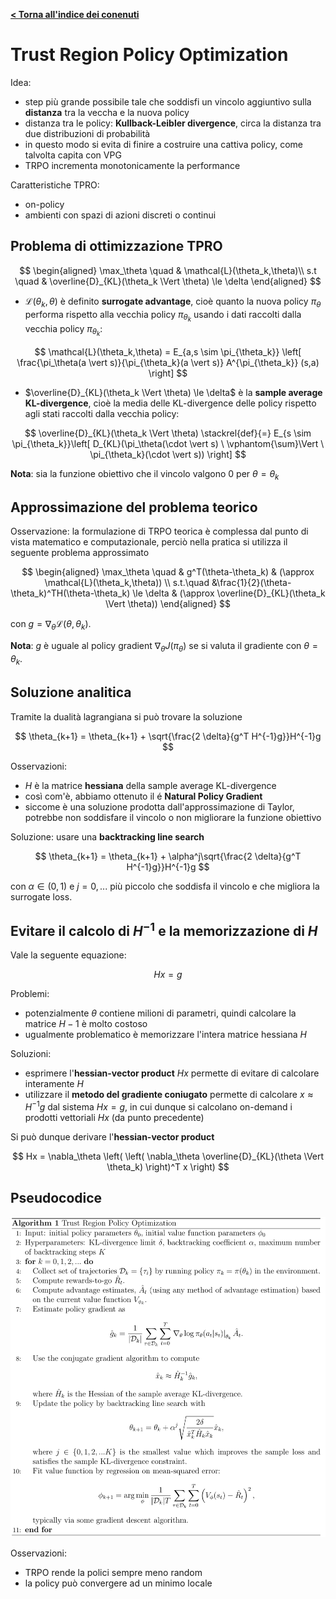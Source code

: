 **[< Torna all'indice dei conenuti](../index.md)**

# Trust Region Policy Optimization

Idea:

- step più grande possibile tale che soddisfi un vincolo aggiuntivo sulla **distanza** tra la veccha e la nuova policy
- distanza tra le policy: **Kullback-Leibler divergence**, circa la distanza tra due distribuzioni di probabilità
- in questo modo si evita di finire a costruire una cattiva policy, come talvolta capita con VPG
- TRPO incrementa monotonicamente la performance

Caratteristiche TPRO:

- on-policy
- ambienti con spazi di azioni discreti o continui

## Problema di ottimizzazione TPRO

$$
\begin{aligned}
\max_\theta \quad & \mathcal{L}(\theta_k,\theta)\\
s.t \quad & \overline{D}_{KL}(\theta_k \Vert \theta) \le \delta
\end{aligned}
$$

- $\mathcal{L}(\theta_k,\theta)$ è definito **surrogate advantage**, cioè quanto la nuova policy $\pi_\theta$ performa rispetto alla vecchia policy $\pi_{\theta_k}$ usando i dati raccolti dalla vecchia policy $\pi_{\theta_k}$:

$$
\mathcal{L}(\theta_k,\theta) = E_{a,s \sim \pi_{\theta_k}} \left[ \frac{\pi_\theta(a \vert s)}{\pi_{\theta_k}(a \vert s)} A^{\pi_{\theta_k}} (s,a)  \right]
$$

- $\overline{D}_{KL}(\theta_k \Vert \theta) \le \delta$ è la **sample average KL-divergence**, cioè la media delle KL-divergence delle policy rispetto agli stati raccolti dalla vecchia policy:

$$
\overline{D}_{KL}(\theta_k \Vert \theta) \stackrel{def}{=} E_{s \sim \pi_{\theta_k}}\left[ D_{KL}(\pi_\theta(\cdot \vert s) \ \vphantom{\sum}\Vert \ \pi_{\theta_k}(\cdot \vert s)) \right]
$$

**Nota**: sia la funzione obiettivo che il vincolo valgono $0$ per $\theta=\theta_k$

## Approssimazione del problema teorico

Osservazione: la formulazione di TRPO teorica è complessa dal punto di vista matematico e computazionale, perciò nella pratica si utilizza il seguente problema approssimato

$$
\begin{aligned}
\max_\theta \quad & g^T(\theta-\theta_k) & (\approx \mathcal{L}(\theta_k,\theta)) \\
s.t.\quad &\frac{1}{2}(\theta-\theta_k)^TH(\theta-\theta_k) \le \delta & (\approx \overline{D}_{KL}(\theta_k \Vert \theta))
\end{aligned}
$$

con $g=\nabla_\theta\mathcal{L}(\theta,\theta_k)$.

**Nota**: $g$ è uguale al policy gradient $\nabla_\theta J(\pi_\theta)$ se si valuta il gradiente con $\theta=\theta_k$.

## Soluzione analitica

Tramite la dualità lagrangiana si può trovare la soluzione 

$$
\theta_{k+1} = \theta_{k+1} + \sqrt{\frac{2 \delta}{g^T H^{-1}g}}H^{-1}g
$$

Osservazioni:

- $H$ è la matrice **hessiana** della sample average KL-divergence
- così com'è, abbiamo ottenuto il é **Natural Policy Gradient**
- siccome è una soluzione prodotta dall'approssimazione di Taylor, potrebbe non soddisfare il vincolo o non migliorare la funzione obiettivo

Soluzione: usare una **backtracking line search**

$$
\theta_{k+1} = \theta_{k+1} + \alpha^j\sqrt{\frac{2 \delta}{g^T H^{-1}g}}H^{-1}g
$$

con $\alpha \in (0,1)$ e $j=0,...$ più piccolo che soddisfa il vincolo e che migliora la surrogate loss.

## Evitare il calcolo di $H^{-1}$ e la memorizzazione di $H$

Vale la seguente equazione:

$$
Hx=g
$$

Problemi:

- potenzialmente $\theta$ contiene milioni di parametri, quindi calcolare la matrice $H-1$ è molto costoso
- ugualmente problematico è memorizzare l'intera matrice hessiana $H$

Soluzioni:

- esprimere l'**hessian-vector product** $Hx$ permette di evitare di calcolare interamente $H$
- utilizzare il **metodo del gradiente coniugato** permette di calcolare $x \approx H^{-1}g$ dal sistema $Hx=g$, in cui dunque si calcolano on-demand i prodotti vettoriali $Hx$ (da punto precedente)

Si può dunque derivare l'**hessian-vector product**

$$
Hx = \nabla_\theta \left( \left( \nabla_\theta \overline{D}_{KL}(\theta \Vert \theta_k) \right)^T x \right)
$$

## Pseudocodice

![TRPO Spinning UP](img/trpo_spinup.svg "TRPO Spinning UP")

Osservazioni:

- TRPO rende la polici sempre meno random
- la policy può convergere ad un minimo locale
